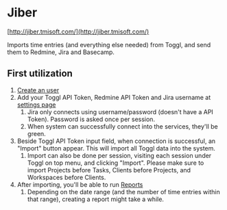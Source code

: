 # Jiber

[http://jiber.tmisoft.com/](http://jiber.tmisoft.com/)

Imports time entries (and everything else needed) from Toggl, and send them to Redmine, Jira and Basecamp.

## First utilization

1. [Create an user](http://jiber.tmisoft.com/register)
2. Add your Toggl API Token, Redmine API Token and Jira username at [settings page](http://jiber.tmisoft.com/settings)
	1. Jira only connects using username/password (doesn't have a API Token). Password is asked once per session.
	2. When system can successfully connect into the services, they'll be green.
3. Beside Toggl API Token input field, when connection is successful, an "Import" button appear. This will import all Toggl data into the system.
	1. Import can also be done per session, visiting each session under Toggl on top menu, and clicking "Import". Please make sure to import Projects before Tasks, Clients before Projects, and Workspaces before Clients.
4. After importing, you'll be able to run [Reports](http://jiber.tmisoft.com/toggl/reports)
	1. Depending on the date range (and the number of time entries within that range), creating a report might take a while.
